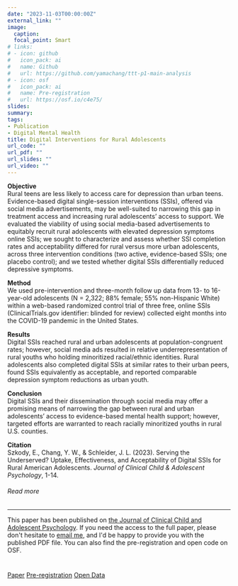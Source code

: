 ```yaml
---
date: "2023-11-03T00:00:00Z"
external_link: ""
image:
  caption: 
  focal_point: Smart
# links:
# - icon: github
#   icon_pack: ai
#   name: Github
#   url: https://github.com/yamachang/ttt-p1-main-analysis
# - icon: osf
#   icon_pack: ai
#   name: Pre-registration
#   url: https://osf.io/c4e75/
slides: 
summary: 
tags:
- Publication
- Digital Mental Health
title: Digital Interventions for Rural Adolescents
url_code: ""
url_pdf: ""
url_slides: ""
url_video: ""
---
```


<p><strong>Objective</strong><br>
Rural teens are less likely to access care for depression than urban teens. Evidence-based digital single-session interventions (SSIs), offered via social media advertisements, may be well-suited to narrowing this gap in treatment access and increasing rural adolescents’ access to support. We evaluated the viability of using social media-based advertisements to equitably recruit rural adolescents with elevated depression symptoms online SSIs; we sought to characterize and assess whether SSI completion rates and acceptability differed for rural versus more urban adolescents, across three intervention conditions (two active, evidence-based SSIs; one placebo control); and we tested whether digital SSIs differentially reduced depressive symptoms.</p>
<p><strong>Method</strong><br>
We used pre-intervention and three-month follow up data from 13- to 16-year-old adolescents (N = 2,322; 88% female; 55% non-Hispanic White) within a web-based randomized control trial of three free, online SSIs (ClinicalTrials.gov identifier: blinded for review) collected eight months into the COVID-19 pandemic in the United States.</p>
<p><strong>Results</strong><br>
Digital SSIs reached rural and urban adolescents at population-congruent rates; however, social media ads resulted in relative underrepresentation of rural youths who holding minoritized racial/ethnic identities. Rural adolescents also completed digital SSIs at similar rates to their urban peers, found SSIs equivalently as acceptable, and reported comparable depression symptom reductions as urban youth.</p>

<p><strong>Conclusion</strong><br>
Digital SSIs and their dissemination through social media may offer a promising means of narrowing the gap between rural and urban adolescents’ access to evidence-based mental health support; however, targeted efforts are warranted to reach racially minoritized youths in rural U.S. counties.</p>

<p><strong>Citation</strong><br>
Szkody, E., Chang, Y. W., & Schleider, J. L. (2023). Serving the Underserved? Uptake, Effectiveness, and Acceptability of Digital SSIs for Rural American Adolescents. <i>Journal of Clinical Child & Adolescent Psychology</i>, 1-14.
                    <h6>Read more</h6>
                    <hr>
                    <span>This paper has been published on <a href="https://www.tandfonline.com/doi/abs/10.1080/15374416.2023.2272935">the Journal of Clinical Child and Adolescent Psychology</a>. If you need the access to the full paper, please don't hesitate to <a href="mailto:yc3508@tc.columbia.edu">email me</a>, and I'd be happy to provide you with the published PDF file. You can also find the pre-registration and open code on OSF.</span>
                    <br><br><br>
                    <div style="margin-top: 5px;">
                      <a class="btn btn-primary btn text-uppercase js-scroll-trigger" href="https://www.tandfonline.com/doi/abs/10.1080/15374416.2023.2272935">Paper</a>
                      <a class="btn btn-primary btn text-uppercase js-scroll-trigger" href="https://osf.io/9jg5h">Pre-registration</a>
                      <a class="btn btn-primary btn text-uppercase js-scroll-trigger" href="https://osf.io/5dt7q/">Open Data</a>
                    </div>
                  </div>

